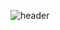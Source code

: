 ![header](https://capsule-render.vercel.app/api?type=waving&color=auto&height=230&section=header&text=Myoung%20Chae&fontSize=90&animation=fadeIn&fontAlignY=35&desc=GitHub%20Profile!%20&descAlignY=51&descAlign=75)

